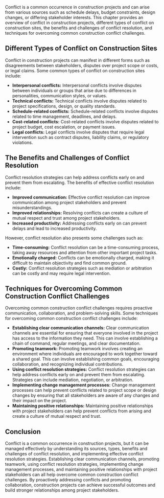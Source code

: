 
Conflict is a common occurrence in construction projects and can arise from various sources such as schedule delays, budget constraints, design changes, or differing stakeholder interests. This chapter provides an overview of conflict in construction projects, different types of conflict on construction sites, the benefits and challenges of conflict resolution, and techniques for overcoming common construction conflict challenges.

Different Types of Conflict on Construction Sites
-------------------------------------------------

Conflict in construction projects can manifest in different forms such as disagreements between stakeholders, disputes over project scope or costs, or legal claims. Some common types of conflict on construction sites include:

* **Interpersonal conflicts:** Interpersonal conflicts involve disputes between individuals or groups that arise due to differences in personalities, communication styles, or values.
* **Technical conflicts:** Technical conflicts involve disputes related to project specifications, design, or quality standards.
* **Schedule-related conflicts:** Schedule-related conflicts involve disputes related to time management, deadlines, and delays.
* **Cost-related conflicts:** Cost-related conflicts involve disputes related to project budget, cost escalation, or payment issues.
* **Legal conflicts:** Legal conflicts involve disputes that require legal intervention such as contract disputes, liability claims, or regulatory violations.

The Benefits and Challenges of Conflict Resolution
--------------------------------------------------

Conflict resolution strategies can help address conflicts early on and prevent them from escalating. The benefits of effective conflict resolution include:

* **Improved communication:** Effective conflict resolution can improve communication among project stakeholders and prevent misunderstandings.
* **Improved relationships:** Resolving conflicts can create a culture of mutual respect and trust among project stakeholders.
* **Increased productivity:** Addressing conflicts early on can prevent delays and lead to increased productivity.

However, conflict resolution also presents some challenges such as:

* **Time-consuming:** Conflict resolution can be a time-consuming process, taking away resources and attention from other important project tasks.
* **Emotionally charged:** Conflicts can be emotionally charged, making it difficult to maintain objectivity and find common ground.
* **Costly:** Conflict resolution strategies such as mediation or arbitration can be costly and may require legal intervention.

Techniques for Overcoming Common Construction Conflict Challenges
-----------------------------------------------------------------

Overcoming common construction conflict challenges requires proactive communication, collaboration, and problem-solving skills. Some techniques for overcoming common construction conflict challenges include:

* **Establishing clear communication channels:** Clear communication channels are essential for ensuring that everyone involved in the project has access to the information they need. This can involve establishing a chain of command, regular meetings, and clear documentation.
* **Promoting teamwork:** Promoting teamwork involves creating an environment where individuals are encouraged to work together toward a shared goal. This can involve establishing common goals, encouraging collaboration, and recognizing individual contributions.
* **Using conflict resolution strategies:** Conflict resolution strategies can help address conflicts early on and prevent them from escalating. Strategies can include mediation, negotiation, or arbitration.
* **Implementing change management processes:** Change management processes can help prevent conflicts related to project scope or design changes by ensuring that all stakeholders are aware of any changes and their impact on the project.
* **Maintaining positive relationships:** Maintaining positive relationships with project stakeholders can help prevent conflicts from arising and create a culture of mutual respect and trust.

Conclusion
----------

Conflict is a common occurrence in construction projects, but it can be managed effectively by understanding its sources, types, benefits and challenges of conflict resolution, and implementing effective conflict resolution strategies. Establishing clear communication channels, promoting teamwork, using conflict resolution strategies, implementing change management processes, and maintaining positive relationships with project stakeholders can all help overcome common construction conflict challenges. By proactively addressing conflicts and promoting collaboration, construction projects can achieve successful outcomes and build stronger relationships among project stakeholders.
